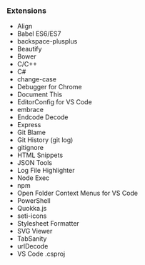 ### Extensions

* Align
* Babel ES6/ES7
* backspace-plusplus
* Beautify
* Bower
* C/C++
* C#
* change-case
* Debugger for Chrome
* Document This
* EditorConfig for VS Code
* embrace
* Endcode Decode
* Express
* Git Blame
* Git History (git log)
* gitignore
* HTML Snippets
* JSON Tools
* Log File Highlighter
* Node Exec
* npm
* Open Folder Context Menus for VS Code
* PowerShell
* Quokka.js
* seti-icons
* Stylesheet Formatter
* SVG Viewer
* TabSanity
* urlDecode
* VS Code .csproj
